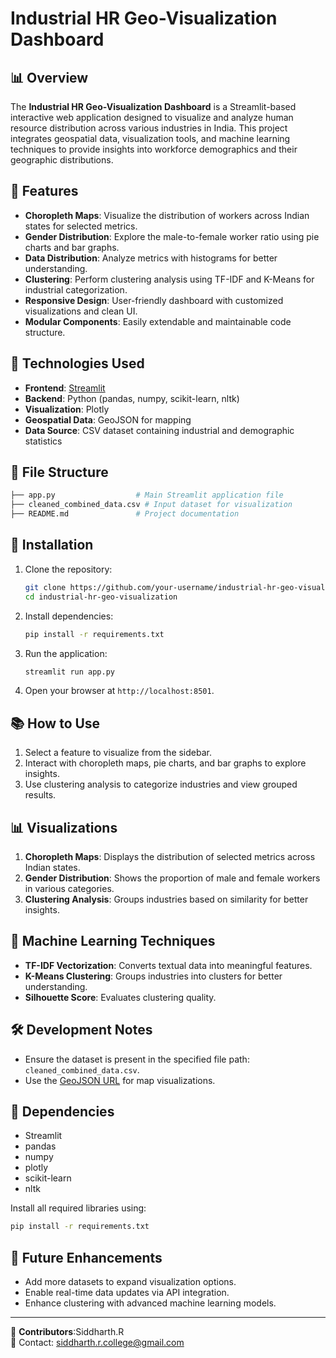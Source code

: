 # Industrial HR Geo-Visualization Dashboard

## 📊 Overview
The **Industrial HR Geo-Visualization Dashboard** is a Streamlit-based interactive web application designed to visualize and analyze human resource distribution across various industries in India. This project integrates geospatial data, visualization tools, and machine learning techniques to provide insights into workforce demographics and their geographic distributions.

## 🌟 Features
- **Choropleth Maps**: Visualize the distribution of workers across Indian states for selected metrics.
- **Gender Distribution**: Explore the male-to-female worker ratio using pie charts and bar graphs.
- **Data Distribution**: Analyze metrics with histograms for better understanding.
- **Clustering**: Perform clustering analysis using TF-IDF and K-Means for industrial categorization.
- **Responsive Design**: User-friendly dashboard with customized visualizations and clean UI.
- **Modular Components**: Easily extendable and maintainable code structure.

## 🚀 Technologies Used
- **Frontend**: [Streamlit](https://streamlit.io/)
- **Backend**: Python (pandas, numpy, scikit-learn, nltk)
- **Visualization**: Plotly
- **Geospatial Data**: GeoJSON for mapping
- **Data Source**: CSV dataset containing industrial and demographic statistics

## 📂 File Structure
```bash
├── app.py                  # Main Streamlit application file
├── cleaned_combined_data.csv # Input dataset for visualization
├── README.md               # Project documentation
   ```

## 🔧 Installation

1. Clone the repository:
   ```bash
   git clone https://github.com/your-username/industrial-hr-geo-visualization.git
   cd industrial-hr-geo-visualization
   ```

2. Install dependencies:
   ```bash
   pip install -r requirements.txt
   ```

3. Run the application:
   ```bash
   streamlit run app.py
   ```

4. Open your browser at `http://localhost:8501`.

## 📚 How to Use
1. Select a feature to visualize from the sidebar.
2. Interact with choropleth maps, pie charts, and bar graphs to explore insights.
3. Use clustering analysis to categorize industries and view grouped results.

## 📊 Visualizations
1. **Choropleth Maps**:
   Displays the distribution of selected metrics across Indian states.
2. **Gender Distribution**:
   Shows the proportion of male and female workers in various categories.
3. **Clustering Analysis**:
   Groups industries based on similarity for better insights.

## 🤖 Machine Learning Techniques
- **TF-IDF Vectorization**: Converts textual data into meaningful features.
- **K-Means Clustering**: Groups industries into clusters for better understanding.
- **Silhouette Score**: Evaluates clustering quality.

## 🛠️ Development Notes
- Ensure the dataset is present in the specified file path: `cleaned_combined_data.csv`.
- Use the [GeoJSON URL](https://gist.githubusercontent.com/jbrobst/56c13bbbf9d97d187fea01ca62ea5112/raw/e388c4cae20aa53cb5090210a42ebb9b765c0a36/india_states.geojson) for map visualizations.

## 📑 Dependencies
- Streamlit
- pandas
- numpy
- plotly
- scikit-learn
- nltk

Install all required libraries using:
```bash
pip install -r requirements.txt
```

## 🎯 Future Enhancements
- Add more datasets to expand visualization options.
- Enable real-time data updates via API integration.
- Enhance clustering with advanced machine learning models.

---
      
🌟 **Contributors**:Siddharth.R  
📧 Contact: siddharth.r.college@gmail.com 
